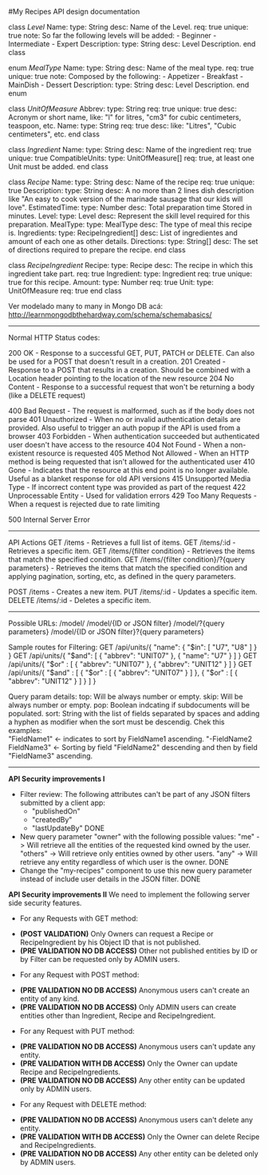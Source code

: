 #My Recipes API design documentation

class *Level*
    Name:
        type: String
        desc: Name of the Level.
        req: true
        unique: true
        note: So far the following levels will be added:
            - Beginner
            - Intermediate
            - Expert
    Description:
        type: String
        desc: Level Description.
end class

enum *MealType*
     Name:
        type: String
        desc: Name of the meal type.
        req: true
        unique: true
        note: Composed by the following:
            - Appetizer
            - Breakfast
            - MainDish
            - Dessert
    Description:
        type: String
        desc: Level Description.
end enum

class *UnitOfMeasure*
    Abbrev:
        type: String
        req: true
        unique: true
        desc: Acronym or short name, like: "l" for litres, "cm3" for cubic centimeters, teaspoon, etc.
    Name:
        type: String
        req: true
        desc: like: "Litres", "Cubic centimeters", etc.
end class

class *Ingredient*
    Name: 
        type: String
        desc: Name of the ingredient
        req: true
        unique: true
    CompatibleUnits:
        type: UnitOfMeasure[]
        req: true, at least one Unit must be added.
end class

class *Recipe*
    Name: 
        type: String
        desc: Name of the recipe
        req: true
        unique: true
    Description: 
        type: String
        desc: A no more than 2 lines dish description like "An easy to cook version of the marinade sausage that our kids will love".
    EstimatedTime: 
        type: Number
        desc: Total preparation time Stored in minutes. 
    Level:
        type: Level
        desc: Represent the skill level required for this preparation.
    MealType:
        type: MealType
        desc: The type of meal this recipe is.
    Ingredients: 
        type: RecipeIngredient[]
        desc: List of ingredientes and amount of each one as other details.
    Directions:
        type: String[]
        desc: The set of directions required to prepare the recipe.
end class

class *RecipeIngredient*
    Recipe:
        type: Recipe
        desc: The recipe in which this ingredient take part.
        req: true
    Ingredient:
        type: Ingredient
        req: true
        unique: true for this recipe.
    Amount:
        type: Number
        req: true
    Unit:
        type: UnitOfMeasure
        req: true
end class


Ver modelado many to many in Mongo DB acá: http://learnmongodbthehardway.com/schema/schemabasics/

-------------------------------------------------------
Normal HTTP Status codes:

200 OK - Response to a successful GET, PUT, PATCH or DELETE. Can also be used for a POST that doesn't result in a creation.
201 Created - Response to a POST that results in a creation. Should be combined with a Location header pointing to the location of the new resource
204 No Content - Response to a successful request that won't be returning a body (like a DELETE request)

400 Bad Request - The request is malformed, such as if the body does not parse
401 Unauthorized - When no or invalid authentication details are provided. Also useful to trigger an auth popup if the API is used from a browser
403 Forbidden - When authentication succeeded but authenticated user doesn't have access to the resource
404 Not Found - When a non-existent resource is requested
405 Method Not Allowed - When an HTTP method is being requested that isn't allowed for the authenticated user
410 Gone - Indicates that the resource at this end point is no longer available. Useful as a blanket response for old API versions
415 Unsupported Media Type - If incorrect content type was provided as part of the request
422 Unprocessable Entity - Used for validation errors
429 Too Many Requests - When a request is rejected due to rate limiting

500 Internal Server Error

-------------------------------------------------------------------
API Actions
GET /items - Retrieves a full list of items.
GET /items/:id - Retrieves a specific item.
GET /items/{filter condition} - Retrieves the items that match the specified condition.
GET /items/{filter condition}/?{query parameters} - Retrieves the items that match the specified condition and applying pagination, sorting, etc, as defined in the query parameters.


POST /items - Creates a new item.
PUT /items/:id - Updates a specific item.
DELETE /items/:id - Deletes a specific item.

------------------------------------------------------------

Possible URLs:
            /model/
            /model/{ID or JSON filter}
            /model/?{query parameters}
            /model/{ID or JSON filter}?{query parameters}


Sample routes for Filtering:
GET /api/units/{ "name": { "$in": [ "U7", "U8" ] } }
GET /api/units/{ "$and": [ { "abbrev": "UNIT07" }, { "name": "U7" } ] }
GET /api/units/{ "$or" : [ { "abbrev": "UNIT07" }, { "abbrev": "UNIT12" } ] }
GET /api/units/{ "$and" : [ { "$or" : [ { "abbrev": "UNIT07" } ] },  { "$or" : [ { "abbrev": "UNIT12" } ] } ] }

Query param details:
top: Will be always number or empty.
skip: Will be always number or empty.
pop: Boolean indcating if subdocuments will be populated.
sort: String with the list of fields separated by spaces and adding a hyphen as modifier when the sort must be descendig.
    Chek this examples:   
        "FieldName1"  <- indicates to sort by FieldName1 ascending.
        "-FieldName2 FieldName3" <- Sorting by field "FieldName2" descending and then by field "FieldName3" ascending. 

-------------------------------------------------------------------------------------------------------------

**API Security improvements I**

- Filter review: The following attributes can't be part of any JSON filters submitted by a client app:
    - "publishedOn"
    - "createdBy"
    - "lastUpdateBy"
DONE
- New query parameter "owner" with the following possible values:
    "me" -> Will retrieve all the entities of the requested kind owned by the user.
    "others" -> Will retrieve only entities owned by other users.
    "any" -> Will retrieve any entity regardless of which user is the owner.
DONE
- Change the "my-recipes" component to use this new query parameter instead of include user details in the JSON filter.
DONE

**API Security improvements II**
We need to implement the following server side security features.

 - For any Requests with GET method:
  + **(POST VALIDATION)** Only Owners can request a Recipe or RecipeIngredient by his Object ID that is not published.
  + **(PRE  VALIDATION NO DB ACCESS)** Other not published entities by ID or by Filter can be requested only by ADMIN users.
  

 - For any Request with POST method:
  + **(PRE  VALIDATION NO DB ACCESS)** Anonymous users can't create an entity of any kind.
  + **(PRE  VALIDATION NO DB ACCESS)** Only ADMIN users can create entities other than Ingredient, Recipe and RecipeIngredient.

 - For any Request with PUT method:
  + **(PRE  VALIDATION NO DB ACCESS)** Anonymous users can't update any entity.
  + **(PRE  VALIDATION WITH DB ACCESS)** Only the Owner can update Recipe and RecipeIngredients.
  + **(PRE  VALIDATION NO DB ACCESS)** Any other entity can be updated only by ADMIN users.

 - For any Request with DELETE method:
  + **(PRE  VALIDATION NO DB ACCESS)** Anonymous users can't delete any entity.
  + **(PRE  VALIDATION WITH DB ACCESS)** Only the Owner can delete Recipe and RecipeIngredients.
  + **(PRE  VALIDATION NO DB ACCESS)** Any other entity can be deleted only by ADMIN users.
